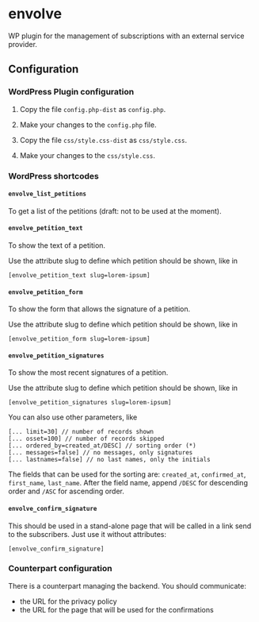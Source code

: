 # envolve

WP plugin for the management of subscriptions with an external service provider.

## Configuration

### WordPress Plugin configuration

1. Copy the file `config.php-dist` as `config.php`.

2. Make your changes to the `config.php` file.

3. Copy the file `css/style.css-dist` as `css/style.css`.

4. Make your changes to the `css/style.css`.

### WordPress shortcodes

#### `envolve_list_petitions`

To get a list of the petitions (draft: not to be used at the moment).

#### `envolve_petition_text`

To show the text of a petition.

Use the attribute slug to define which petition should be shown, like in

    [envolve_petition_text slug=lorem-ipsum]

#### `envolve_petition_form`

To show the form that allows the signature of a petition.

Use the attribute slug to define which petition should be shown, like in

    [envolve_petition_form slug=lorem-ipsum]

#### `envolve_petition_signatures`

To show the most recent signatures of a petition.

Use the attribute slug to define which petition should be shown, like in

    [envolve_petition_signatures slug=lorem-ipsum]
    
You can also use other parameters, like    

    [... limit=30] // number of records shown
    [... osset=100] // number of records skipped
    [... ordered_by=created_at/DESC] // sorting order (*)
    [... messages=false] // no messages, only signatures
    [... lastnames=false] // no last names, only the initials

The fields that can be used for the sorting are: `created_at`, 
`confirmed_at`, `first_name`, `last_name`. After the field name, append
`/DESC` for descending order and `/ASC` for ascending order.

#### `envolve_confirm_signature`

This should be used in a stand-alone page that will be called in a link
send to the subscribers. Just use it without attributes:

    [envolve_confirm_signature]

### Counterpart configuration

There is a counterpart managing the backend. You should communicate:

* the URL for the privacy policy
* the URL for the page that will be used for the confirmations

